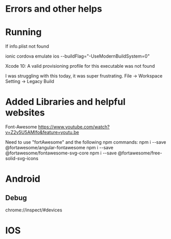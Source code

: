# Errors and other helps

# Running
If info.plist not found

ionic cordova emulate ios --buildFlag="-UseModernBuildSystem=0"

Xcode 10: A valid provisioning profile for this executable was not found

I was struggling with this today, it was super frustrating. 
File -> Workspace Setting -> Legacy Build

# Added Libraries and helpful websites
Font-Awesome
https://www.youtube.com/watch?v=Z2v5U5AMIfo&feature=youtu.be

Need to use "fortAwesome" and the following npm commands:
npm i --save @fortawesome/angular-fontawesome
npm i --save @fortawesome/fontawesome-svg-core
npm i --save @fortawesome/free-solid-svg-icons

# Android

## Debug
chrome://inspect/#devices

# IOS